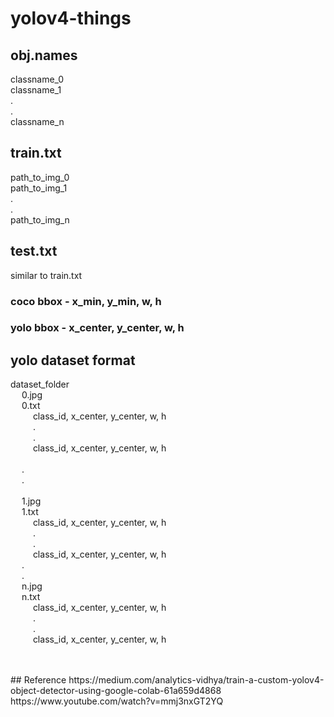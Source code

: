 # yolov4-things

## obj.names
classname_0<br> 
classname_1<br>
.<br>
.<br>
classname_n<br>


## train.txt
path_to_img_0<br>
path_to_img_1<br>
.<br>
.<br>
path_to_img_n<br>

## test.txt
similar to train.txt


### coco bbox - x_min, y_min, w, h
### yolo bbox - x_center, y_center, w, h

## yolo dataset format
dataset_folder<br>
&emsp;  0.jpg<br>
&emsp;  0.txt<br>
&emsp;  &emsp;  class_id, x_center, y_center, w, h<br>
&emsp;  &emsp;  .<br>
&emsp;  &emsp;  .<br>
&emsp;  &emsp;  class_id, x_center, y_center, w, h<br>
<br>
&emsp;  .<br>
&emsp;  .<br>
<br>
&emsp;  1.jpg<br>
&emsp;  1.txt<br>
&emsp;  &emsp;  class_id, x_center, y_center, w, h<br>
&emsp;  &emsp;  .<br>
&emsp;  &emsp;  .<br>
&emsp;  &emsp;  class_id, x_center, y_center, w, h<br>
&emsp;  .<br>
&emsp;  .<br>
&emsp;  n.jpg<br>
&emsp;  n.txt<br>
&emsp;  &emsp;  class_id, x_center, y_center, w, h<br>
&emsp;  &emsp;  .<br>
&emsp;  &emsp;  .<br>
&emsp;  &emsp;  class_id, x_center, y_center, w, h<br>

<br>
<br>
## Reference
https://medium.com/analytics-vidhya/train-a-custom-yolov4-object-detector-using-google-colab-61a659d4868
https://www.youtube.com/watch?v=mmj3nxGT2YQ
